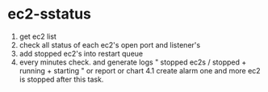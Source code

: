 # ec2-sstatus

1. get ec2 list
2. check all status of each ec2's open port and listener's
3. add stopped ec2's into restart queue
4. every minutes check. and generate logs " stopped ec2s / stopped + running + starting " or report or chart
  4.1 create alarm one and more ec2 is stopped after this task.
  
  
